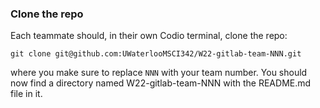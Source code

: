 ### Clone the repo

Each teammate should, in their own Codio terminal, clone the repo:

```
git clone git@github.com:UWaterlooMSCI342/W22-gitlab-team-NNN.git
```

where you make sure to replace `NNN` with your team number.  You should now find a directory named W22-gitlab-team-NNN with the README.md file in it.

